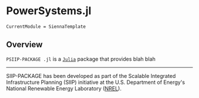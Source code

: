 # PowerSystems.jl

```@meta
CurrentModule = SiennaTemplate
```

## Overview

`PSIIP-PACKAGE .jl` is a [`Julia`](http://www.julialang.org) package that provides blah blah

* * *

SIIP-PACKAGE  has been developed as part of the Scalable Integrated Infrastructure Planning
(SIIP) initiative at the U.S. Department of Energy's National Renewable Energy
Laboratory ([NREL](https://www.nrel.gov/)).
